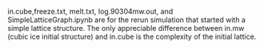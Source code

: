 in.cube,freeze.txt, melt.txt, log.90304mw.out, and SimpleLatticeGraph.ipynb are for the rerun simulation that started with a simple lattice structure. 
The only appreciable difference between in.mw (cubic ice initial structure) and in.cube is the complexity of the initial lattice.

